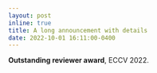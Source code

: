 ```yaml
---
layout: post
inline: true
title: A long announcement with details
date: 2022-10-01 16:11:00-0400
---
```


<b>Outstanding reviewer award</b>, ECCV 2022. 